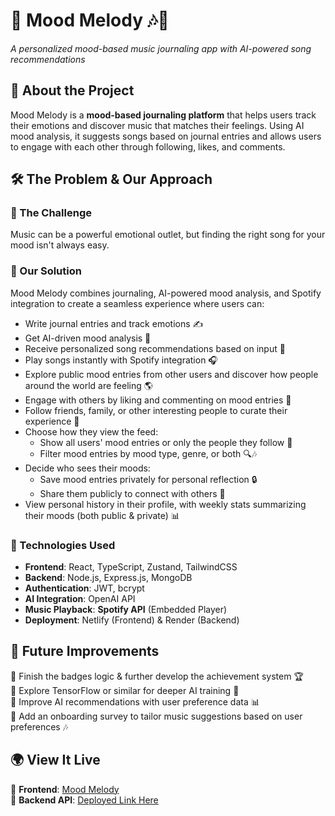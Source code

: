 # **📌 Mood Melody** 🎶💜

_A personalized mood-based music journaling app with AI-powered song recommendations_

## **📌 About the Project**

Mood Melody is a **mood-based journaling platform** that helps users track their emotions and discover music that matches their feelings. Using AI mood analysis, it suggests songs based on journal entries and allows users to engage with each other through following, likes, and comments.

## **🛠 The Problem & Our Approach**

### **🔹 The Challenge**

Music can be a powerful emotional outlet, but finding the right song for your mood isn't always easy.

### **🔹 Our Solution**

Mood Melody combines journaling, AI-powered mood analysis, and Spotify integration to create a seamless experience where users can:

- Write journal entries and track emotions ✍️
- Get AI-driven mood analysis 🤖
- Receive personalized song recommendations based on input 🎵
- Play songs instantly with Spotify integration 🎧
- Explore public mood entries from other users and discover how people around the world are feeling 🌎
- Engage with others by liking and commenting on mood entries 💬
- Follow friends, family, or other interesting people to curate their experience 👥
- Choose how they view the feed:
  - Show all users' mood entries or only the people they follow 📰
  - Filter mood entries by mood type, genre, or both 🔍🎶
- Decide who sees their moods:
  - Save mood entries privately for personal reflection 🔒
  - Share them publicly to connect with others 👥
- View personal history in their profile, with weekly stats summarizing their moods (both public & private) 📊

### **🔧 Technologies Used**

- **Frontend**: React, TypeScript, Zustand, TailwindCSS
- **Backend**: Node.js, Express.js, MongoDB
- **Authentication**: JWT, bcrypt
- **AI Integration**: OpenAI API
- **Music Playback**: **Spotify API** (Embedded Player)
- **Deployment**: Netlify (Frontend) & Render (Backend)

## **🚀 Future Improvements**

🔹 Finish the badges logic & further develop the achievement system 🏆  
🔹 Explore TensorFlow or similar for deeper AI training 🧠  
🔹 Improve AI recommendations with user preference data 📊  
🔹 Add an onboarding survey to tailor music suggestions based on user preferences 🎶

## **🌍 View It Live**

🔗 **Frontend**: [Mood Melody](https://mood-melody.netlify.app/)  
🔗 **Backend API**: [Deployed Link Here](https://project-final-fo1y.onrender.com)
